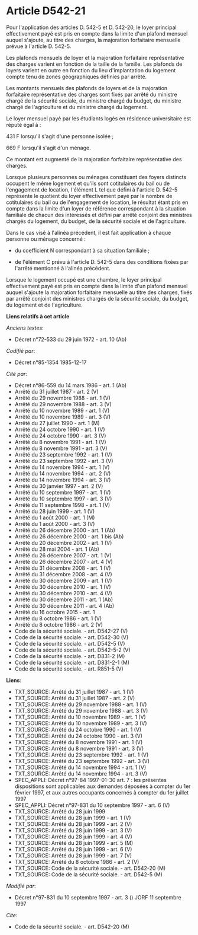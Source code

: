 # Article D542-21

Pour l'application des articles D. 542-5 et D. 542-20, le loyer principal effectivement payé est pris en compte dans la
limite d'un plafond mensuel auquel s'ajoute, au titre des charges, la majoration forfaitaire mensuelle prévue à l'article D.
542-5. 

Les plafonds mensuels de loyer et la majoration forfaitaire représentative des charges varient en fonction de la taille de la
famille. Les plafonds de loyers varient en outre en fonction du lieu d'implantation du logement compte tenu de zones
géographiques définies par arrêté. 

Les montants mensuels des plafonds de loyers et de la majoration forfaitaire représentative des charges sont fixés par arrêté
du ministre chargé de la sécurité sociale, du ministre chargé du budget, du ministre chargé de l'agriculture et du ministre
chargé du logement. 

Le loyer mensuel payé par les étudiants logés en résidence universitaire est réputé égal à :

431 F lorsqu'il s'agit d'une personne isolée ;

669 F lorsqu'il s'agit d'un ménage.

Ce montant est augmenté de la majoration forfaitaire représentative des charges.

Lorsque plusieurs personnes ou ménages constituant des foyers distincts occupent le même logement et qu'ils sont cotitulaires
du bail ou de l'engagement de location, l'élément L tel que défini à l'article D. 542-5 représente le quotient du loyer
effectivement payé par le nombre de cotitulaires du bail ou de l'engagement de location, le résultat étant pris en compte
dans la limite d'un loyer de référence correspondant à la situation familiale de chacun des intéressés et défini par arrêté
conjoint des ministres chargés du logement, du budget, de la sécurité sociale et de l'agriculture.

Dans le cas visé à l'alinéa précédent, il est fait application à chaque personne ou ménage concerné :

- du coefficient N correspondant à sa situation familiale ;

- de l'élément C prévu à l'article D. 542-5 dans des conditions fixées par l'arrêté mentionné à l'alinéa précédent.

Lorsque le logement occupé est une chambre, le loyer principal effectivement payé est pris en compte dans la limite d'un
plafond mensuel auquel s'ajoute la majoration forfaitaire mensuelle au titre des charges, fixés par arrêté conjoint des
ministres chargés de la sécurité sociale, du budget, du logement et de l'agriculture.

**Liens relatifs à cet article**

_Anciens textes_:

  - Décret n°72-533 du 29 juin 1972 - art. 10 (Ab)

_Codifié par_:

  - Décret n°85-1354 1985-12-17

_Cité par_:

  - Décret n°86-559 du 14 mars 1986 - art. 1 (Ab)
  - Arrêté du 31 juillet 1987 - art. 2 (V)
  - Arrêté du 29 novembre 1988 - art. 1 (V)
  - Arrêté du 29 novembre 1988 - art. 3 (V)
  - Arrêté du 10 novembre 1989 - art. 1 (V)
  - Arrêté du 10 novembre 1989 - art. 3 (V)
  - Arrêté du 27 juillet 1990 - art. 1 (M)
  - Arrêté du 24 octobre 1990 - art. 1 (V)
  - Arrêté du 24 octobre 1990 - art. 3 (V)
  - Arrêté du 8 novembre 1991 - art. 1 (V)
  - Arrêté du 8 novembre 1991 - art. 3 (V)
  - Arrêté du 23 septembre 1992 - art. 1 (V)
  - Arrêté du 23 septembre 1992 - art. 3 (V)
  - Arrêté du 14 novembre 1994 - art. 1 (V)
  - Arrêté du 14 novembre 1994 - art. 2 (V)
  - Arrêté du 14 novembre 1994 - art. 3 (V)
  - Arrêté du 30 janvier 1997 - art. 2 (V)
  - Arrêté du 10 septembre 1997 - art. 1 (V)
  - Arrêté du 10 septembre 1997 - art. 3 (V)
  - Arrêté du 11 septembre 1998 - art. 1 (V)
  - Arrêté du 28 juin 1999 - art. 1 (V)
  - Arrêté du 1 août 2000 - art. 1 (M)
  - Arrêté du 1 août 2000 - art. 3 (V)
  - Arrêté du 26 décembre 2000 - art. 1 (Ab)
  - Arrêté du 26 décembre 2000 - art. 1 bis (Ab)
  - Arrêté du 20 décembre 2002 - art. 1 (V)
  - Arrêté du 28 mai 2004 - art. 1 (Ab)
  - Arrêté du 26 décembre 2007 - art. 1 (V)
  - Arrêté du 26 décembre 2007 - art. 4 (V)
  - Arrêté du 31 décembre 2008 - art. 1 (V)
  - Arrêté du 31 décembre 2008 - art. 4 (V)
  - Arrêté du 30 décembre 2009 - art. 1 (V)
  - Arrêté du 30 décembre 2010 - art. 1 (V)
  - Arrêté du 30 décembre 2010 - art. 4 (V)
  - Arrêté du 30 décembre 2011 - art. 1 (Ab)
  - Arrêté du 30 décembre 2011 - art. 4 (Ab)
  - Arrêté du 16 octobre 2015 - art. 1
  - Arrêté du 8 octobre 1986 - art. 1 (V)
  - Arrêté du 8 octobre 1986 - art. 2 (V)
  - Code de la sécurité sociale. - art. D542-27 (V)
  - Code de la sécurité sociale. - art. D542-30 (V)
  - Code de la sécurité sociale. - art. D542-5 (V)
  - Code de la sécurité sociale. - art. D542-5-2 (V)
  - Code de la sécurité sociale. - art. D831-2 (M)
  - Code de la sécurité sociale. - art. D831-2-1 (M)
  - Code de la sécurité sociale. - art. R851-5 (V)

**Liens**:

  - TXT_SOURCE: Arrêté du 31 juillet 1987 - art. 1 (V)
  - TXT_SOURCE: Arrêté du 31 juillet 1987 - art. 2 (V)
  - TXT_SOURCE: Arrêté du 29 novembre 1988 - art. 1 (V)
  - TXT_SOURCE: Arrêté du 29 novembre 1988 - art. 3 (V)
  - TXT_SOURCE: Arrêté du 10 novembre 1989 - art. 1 (V)
  - TXT_SOURCE: Arrêté du 10 novembre 1989 - art. 3 (V)
  - TXT_SOURCE: Arrêté du 24 octobre 1990 - art. 1 (V)
  - TXT_SOURCE: Arrêté du 24 octobre 1990 - art. 3 (V)
  - TXT_SOURCE: Arrêté du 8 novembre 1991 - art. 1 (V)
  - TXT_SOURCE: Arrêté du 8 novembre 1991 - art. 3 (V)
  - TXT_SOURCE: Arrêté du 23 septembre 1992 - art. 1 (V)
  - TXT_SOURCE: Arrêté du 23 septembre 1992 - art. 3 (V)
  - TXT_SOURCE: Arrêté du 14 novembre 1994 - art. 1 (V)
  - TXT_SOURCE: Arrêté du 14 novembre 1994 - art. 3 (V)
  - SPEC_APPLI: Décret n°97-84 1997-01-30 art. 7 : les présentes dispositions sont applicables aux demandes déposées à compter du 1er février 1997, et aux autres occupants concernés à compter du 1er juillet 1997
  - SPEC_APPLI: Décret n°97-831 du 10 septembre 1997 - art. 6 (V)
  - TXT_SOURCE: Arrêté du 28 juin 1999
  - TXT_SOURCE: Arrêté du 28 juin 1999 - art. 1 (V)
  - TXT_SOURCE: Arrêté du 28 juin 1999 - art. 2 (V)
  - TXT_SOURCE: Arrêté du 28 juin 1999 - art. 3 (V)
  - TXT_SOURCE: Arrêté du 28 juin 1999 - art. 4 (V)
  - TXT_SOURCE: Arrêté du 28 juin 1999 - art. 5 (M)
  - TXT_SOURCE: Arrêté du 28 juin 1999 - art. 6 (V)
  - TXT_SOURCE: Arrêté du 28 juin 1999 - art. 7 (V)
  - TXT_SOURCE: Arrêté du 8 octobre 1986 - art. 2 (V)
  - TXT_SOURCE: Code de la sécurité sociale. - art. D542-20 (M)
  - TXT_SOURCE: Code de la sécurité sociale. - art. D542-5 (M)

_Modifié par_:

  - Décret n°97-831 du 10 septembre 1997 - art. 3 () JORF 11 septembre 1997

_Cite_:

  - Code de la sécurité sociale. - art. D542-20 (M)
